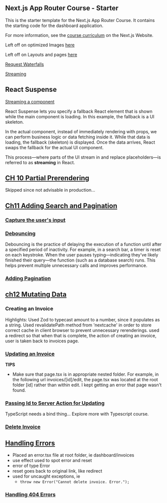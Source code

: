 ## Next.js App Router Course - Starter

This is the starter template for the Next.js App Router Course. It contains the starting code for the dashboard application.

For more information, see the [course curriculum](https://nextjs.org/learn) on the Next.js Website.

Left off on optimized Images [here](https://nextjs.org/learn/dashboard-app/optimizing-fonts-images#why-optimize-images)

Left off on Layouts and pages
[here](https://nextjs.org/learn/dashboard-app/creating-layouts-and-pages)

[Request Waterfalls](https://nextjs.org/learn/dashboard-app/fetching-data#what-are-request-waterfalls)

[Streaming](https://nextjs.org/learn/dashboard-app/streaming)

## React Suspense

[Streaming a component](https://nextjs.org/learn/dashboard-app/streaming#streaming-a-component)

React Suspense lets you specify a fallback React element that is shown while the main component is loading. In this example, the fallback is a UI skeleton.

In the actual component, instead of immediately rendering with props, we can perform business logic or data fetching inside it. While that data is loading, the fallback (skeleton) is displayed. Once the data arrives, React swaps the fallback for the actual UI component.

This process—where parts of the UI stream in and replace placeholders—is referred to as **streaming** in React.

## **[CH 10 Partial Prerendering](https://nextjs.org/learn/dashboard-app/partial-prerendering)**

Skipped since not advisable in production...

## [Ch11 Adding Search and Pagination](https://nextjs.org/learn/dashboard-app/adding-search-and-pagination)

### [Capture the user's input](https://nextjs.org/learn/dashboard-app/adding-search-and-pagination#1-capture-the-users-input)

### [Debouncing](https://nextjs.org/learn/dashboard-app/adding-search-and-pagination#best-practice-debouncing)

Debouncing is the practice of delaying the execution of a function until after a specified period of inactivity. For example, in a search bar, a timer is reset on each keystroke. When the user pauses typing—indicating they’ve likely finished their query—the function (such as a database search) runs. This helps prevent multiple unnecessary calls and improves performance.

### [Adding Pagination](https://nextjs.org/learn/dashboard-app/adding-search-and-pagination#adding-pagination)

## [ch12 Mutating Data](https://nextjs.org/learn/dashboard-app/mutating-data)

### Creating an Invoice

Highlights: Used Zod to typecast amount to a number, since it populates as a string. Used revalidatePath method from 'nextcache' in order to store correct cache in client browser to prevent unnecessary rerenderings. used a redirect so that when that is complete, the action of creating an invoice, user is taken back to invoices page.

### [Updating an Invoice](https://nextjs.org/learn/dashboard-app/mutating-data#updating-an-invoice)

**TIPS**

- Make sure that page.tsx is in appropriate nested folder. For example, in the following url invoices/[id]/edit, the page.tsx was located at the root folder [id] rather than within edit. I kept getting an error that page wasn't found.

### [Passing Id to Server Action for Updating](https://nextjs.org/learn/dashboard-app/mutating-data#4-pass-the-id-to-the-server-action)

TypeScript needs a bind thing... Explore more with Typescript course.

### [Delete Invoice](https://nextjs.org/learn/dashboard-app/mutating-data#deleting-an-invoice)


## [Handling Errors](https://nextjs.org/learn/dashboard-app/error-handling)

- Placed an error.tsx file at root folder, ie dashboard/invoices
- use effect used to spot error and reset
- error of type Error
- reset goes back to original link, like redirect
- used for uncaught exceptions, ie
    - `throw new Error("Cannot delete invoice. Error.");`

### [Handling 404 Errors](https://nextjs.org/learn/dashboard-app/error-handling#handling-404-errors-with-the-notfound-function)